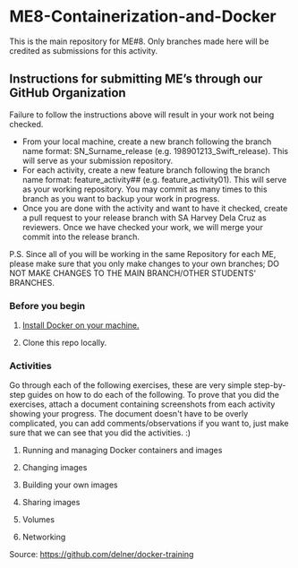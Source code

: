 # ME8-Containerization-and-Docker

This is the main repository for ME#8. Only branches made here will be credited as submissions for this activity.

## Instructions for submitting ME’s through our GitHub Organization
Failure to follow the instructions above will result in your work not being checked. 
- From your local machine, create a new branch following the branch name format: SN_Surname_release (e.g. 198901213_Swift_release). This will serve as your submission repository. 
- For each activity, create a new feature branch following the branch name format: feature_activity## (e.g. feature_activity01). This will serve as your working repository. You may commit as many times to this branch as you want to backup your work in progress. 
- Once you are done with the activity and want to have it checked, create a pull request to your release branch with SA Harvey Dela Cruz as reviewers. Once we have checked your work, we will merge your commit into the release branch.

P.S. Since all of you will be working in the same Repository for each ME, please make sure that you only make changes to your own branches; DO NOT MAKE CHANGES TO THE MAIN BRANCH/OTHER STUDENTS' BRANCHES.

### Before you begin

1. [Install Docker on your machine.](https://docs.docker.com/engine/installation/)

2. Clone this repo locally.


### Activities

Go through each of the following exercises, these are very simple step-by-step guides on how to do each of the following. To prove that you did the exercises, attach a document containing screenshots from each activity showing your progress. The document doesn't have to be overly complicated, you can add comments/observations if you want to, just make sure that we can see that you did the activities. :)  

1. Running and managing Docker containers and images

2. Changing images

3. Building your own images

4. Sharing images

5. Volumes

6. Networking


Source:
https://github.com/delner/docker-training
